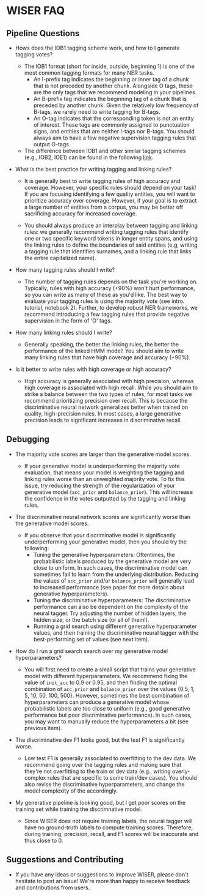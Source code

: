 # WISER FAQ
## Pipeline Questions

-  Hows does the IOB1 tagging scheme work, and how to I generate tagging votes?
    - The IOB1 format (short for inside, outside, beginning 1) is one of the most common tagging formats for many NER 
    tasks.   
        - An I-prefix  tag indicates the beginning or inner tag of a chunk that is not preceded by another chunk. 
        Alongside O tags, these are the only tags that we recommend modeling in your pipelines.
        - An B-prefix tag indicates the beginning tag of a chunk that is preceded by another chunk. Given the relatively 
        low frequency of B-tags, we rarely need to write tagging for B-tags.
        - An O-tag indicates that the corresponding token is not an entity of interest. These tags are commonly assigned 
        to punctuation signs, and entities that are neither I-tags nor B-tags. You should always aim to have a few 
        negative supervision tagging rules that output O-tags.
    - The difference between IOB1 and other similar tagging schemes (e.g., IOB2, IOE1) can be found in the following
    [link](https://www.researchgate.net/figure/3-IOB1-IOB2-IOE1-and-IOE2-Base-Phrase-annotation-schemes_tbl7_50839830).     
    
- What is the best practice for writing tagging and linking rules?
    - It is generally best to write tagging rules of high accuracy and coverage. However, your specific rules should 
    depend on your task! If you are focusing identifying a few quality entities, you will want to prioritize accuracy 
    over coverage. However, if your goal is to extract a large number of entities from a corpus, you may be better off
    sacrificing accuracy for increased coverage. 
     
    - You should always produce an interplay between tagging and linking rules: we generally recommend writing tagging 
    rules that identify one or two specific keyword tokens in longer entity spans, and using the linking rules to define 
    the boundaries of said entities (e.g, writing a tagging rule that identifies surnames, and a linking rule that links
    the entire capitalized name).
 
- How many tagging rules should I write?
    - The number of tagging rules depends on the task you're working on. 
    Typically, rules with high accuracy (+90%) won't hurt performance, so you can write as many of these as you'd like.
    The best way to evaluate your tagging rules is using the majority vote (see intro. tutorial, notebook 2).
    Further, to develop robust NER frameworks, we recommend introducing a few tagging rules that provide negative 
    supervision in the form of 'O' tags.

- How many linking rules should I write?
    - Generally speaking, the better the linking rules, the better the performance of the linked HMM model! 
    You should aim to write many linking rules that have high coverage and accuracy (+90%). 

- Is it better to write rules with high coverage or high accuracy?
    - High accuracy is generally associated with high precision, whereas high coverage is associated with high recall.
    While you should aim to strike a balance between the two types of rules, for most tasks we recommend prioritizing 
    precision over recall. 
    This is because the discriminative neural network generalizes better when trained on quality, high-precision rules.
    In most cases, a large generative precision leads to significant increases in discriminative recall.


## Debugging

- The majority vote scores are larger than the generative model scores. 
    - If your generative model is underperforming the majority vote evaluation, that means your model is weighting
    the tagging and linking rules worse than an unweighted majority vote. 
    To fix this issue, try reducing the strength of the regularization of your generative model 
    (``acc_prior`` and ``balance_prior``).
    This will increase the confidence in the votes outputted by the tagging and linking rules.
    
- The discriminative neural network scores are significantly worse than the generative model scores.
    - If you observe that your discriminative model is significantly underperforming your generative model,
    then you should try the following:
        - Tuning the generative hyperparameters: 
        Oftentimes, the probabilistic labels produced by the generative model are very close to uniform. 
        In such cases, the discriminative model can sometimes fail to learn from the underlying distribution. 
        Reducing the values of ``acc_prior`` and/or ``balance_prior`` will generally lead to increased performance 
        (see paper for more details about generative hyperparameters).
        - Tuning the discriminative hyperparameters: 
        The discriminative performance can also be dependent on the complexity of the neural tagger. 
        Try adjusting the number of hidden layers, the hidden size, or the batch size (or all of them!).
        - Running a grid search using different generative hyperparameter values, and then training the discriminative 
        neural tagger with the best-performing set of values (see next item). 
        
- How do I run a grid search search over my generative model hyperparameters?
    - You will first need to create a small script that trains your generative model with different hyperparameters. We
    recommend fixing the value of ``init_acc`` to 0.9 or 0.95, and then finding the optimal combination of ``acc_prior`` and
    ``balance_prior`` over the values {0.5, 1, 5, 10, 50, 100, 500}. 
    However, sometimes the best combination of hyperparameters can produce a generative model whose probabilistic labels 
    are too close to uniform (e.g., good generative performance but poor discriminative performance). 
    In such cases, you may want to manually reduce the hyperparameters a bit (see previous item).
    
- The discriminative dev F1 looks good, but the test F1 is significantly worse.
    - Low test F1 is generally associated to overfitting to the dev data. 
    We recommend going over the tagging rules and making sure that they're not overfitting to the train or dev data 
    (e.g., writing overly-complex rules that are specific to some train/dev cases).
    You should also revise the discriminative hyperparameters, and change the model complexity of the accordingly.
  
- My generative pipeline is looking good, but I get poor scores on the training set while training the discrimnative 
model.
    - Since WISER does not require training labels, the neural tagger will have no ground-truth labels to 
    compute training scores. Therefore, during training, precision, recall, and F1 scores will be inaccurate and thus 
    close to 0.

## Suggestions and Contributing

- If you have any ideas or suggestions to improve WISER, please don't hesitate to post an issue! We're more than happy 
  to receive feedback and contributions from users.

